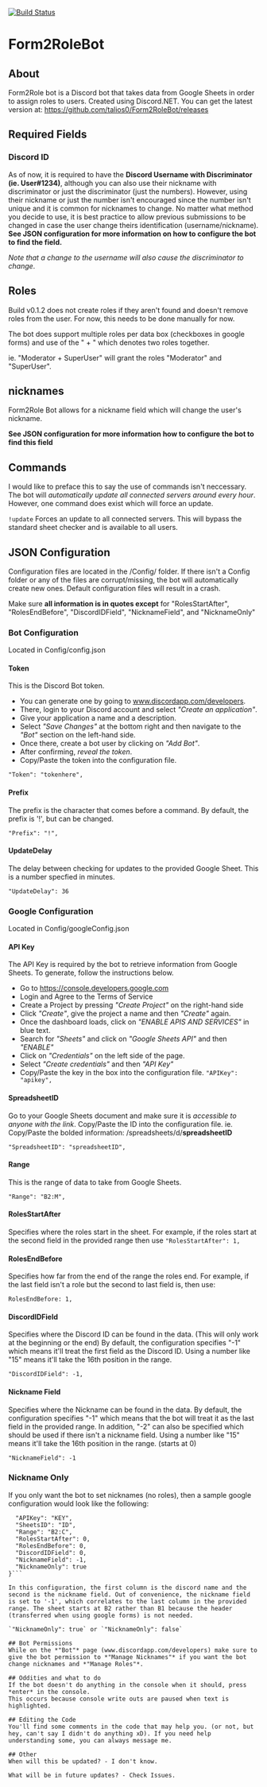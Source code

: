 [![Build Status](https://travis-ci.com/talios0/Form2RoleBot.svg?branch=master)](https://travis-ci.com/talios0/Form2RoleBot)

# Form2RoleBot

## About
Form2Role bot is a Discord bot that takes data from Google Sheets in order to assign roles to users. Created using Discord.NET. You can get the latest version at: https://github.com/talios0/Form2RoleBot/releases

## Required Fields

### Discord ID
As of now, it is required to have the **Discord Username with Discriminator (ie. User#1234)**, although you can also use their nickname with discriminator or just the discriminator (just the numbers). However, using their nickname or just the number isn't encouraged since the number isn't unique and it is common for nicknames to change. No matter what method you decide to use, it is best practice to allow previous submissions to be changed in case the user change theirs identification (username/nickname). 
**See JSON configuration for more information on how to configure the bot to find the field.**

*Note that a change to the username will also cause the discriminator to change*.

## Roles
Build v0.1.2 does not create roles if they aren't found and doesn't remove roles from the user. For now, this needs to be done manually for now. 

The bot does support multiple roles per data box (checkboxes in google forms) and use of the " + " which denotes two roles together.

ie. "Moderator + SuperUser" will grant the roles "Moderator" and "SuperUser".

## nicknames
Form2Role Bot allows for a nickname field which will change the user's nickname. 

**See JSON configuration for more information how to configure the bot to find this field**

## Commands
I would like to preface this to say the use of commands isn't neccessary. The bot will *automatically update all connected servers around every hour*. However, one command does exist which will force an update.

`!update`
Forces an update to all connected servers. This will bypass the standard sheet checker and is available to all users.

## JSON Configuration
Configuration files are located in the /Config/ folder. If there isn't a Config folder or any of the files are corrupt/missing, the bot will automatically create new ones.
Default configuration files will result in a crash.

Make sure **all information is in quotes except** for "RolesStartAfter", "RolesEndBefore", "DiscordIDField", "NicknameField", and "NicknameOnly"

### Bot Configuration
Located in Config/config.json

#### Token
This is the Discord Bot token. 
- You can generate one by going to www.discordapp.com/developers.
- There, login to your Discord account and select *"Create an application"*.
- Give your application a name and a description. 
- Select *"Save Changes"* at the bottom right and then navigate to the *"Bot"* section on the left-hand side. 
- Once there, create a bot user by clicking on *"Add Bot"*. 
- After confirming, *reveal the token*. 
- Copy/Paste the token into the configuration file.

`"Token": "tokenhere",`


#### Prefix
The prefix is the character that comes before a command. By default, the prefix is '!', but can be changed.

`"Prefix": "!",`

#### UpdateDelay
The delay between checking for updates to the provided Google Sheet. This is a number specfied in minutes.

`"UpdateDelay": 36`

### Google Configuration
Located in Config/googleConfig.json

#### API Key
The API Key is required by the bot to retrieve information from Google Sheets. To generate, follow the instructions below.
- Go to https://console.developers.google.com 
- Login and Agree to the Terms of Service
- Create a Project by pressing *"Create Project"* on the right-hand side
- Click *"Create"*, give the project a name and then *"Create"* again.
- Once the dashboard loads, click on *"ENABLE APIS AND SERVICES"* in blue text.
- Search for *"Sheets"* and click on *"Google Sheets API"* and then *"ENABLE"*
- Click on *"Credentials"* on the left side of the page.
- Select *"Create credentials"* and then *"API Key"*
- Copy/Paste the key in the box into the configuration file.
`"APIKey": "apikey",`

#### SpreadsheetID
Go to your Google Sheets document and make sure it is *accessible to anyone with the link*. Copy/Paste the ID into the configuration file. ie. Copy/Paste the bolded information: /spreadsheets/d/**spreadsheetID**

`"SpreadsheetID": "spreadsheetID",`

#### Range
This is the range of data to take from Google Sheets.

`"Range": "B2:M",`

#### RolesStartAfter
Specifies where the roles start in the sheet. For example, if the roles start at the second field in the provided range then use 
`"RolesStartAfter": 1,`

#### RolesEndBefore
Specifies how far from the end of the range the roles end. For example, if the last field isn't a role but the second to last field is, then use:

`RolesEndBefore: 1,`

#### DiscordIDField
Specifies where the Discord ID can be found in the data. (This will only work at the beginning or the end) By default, the configuration specifies "-1" which means it'll treat the first field as the Discord ID. Using a number like "15" means it'll take the 16th position in the range.

`"DiscordIDField": -1,`

#### Nickname Field
Specifies where the Nickname can be found in the data. By default, the configuration specifies "-1" which means that the bot will treat it as the last field in the provided range. In addition, "-2" can also be specified which should be used if there isn't a nickname field. Using a number like "15" means it'll take the 16th position in the range. (starts at 0)

`"NicknameField": -1`

### Nickname Only
If you only want the bot to set nicknames (no roles), then a sample google configuration would look like the following:

```{
  "APIKey": "KEY",
  "SheetsID": "ID",
  "Range": "B2:C",
  "RolesStartAfter": 0,
  "RolesEndBefore": 0,
  "DiscordIDField": 0,
  "NicknameField": -1,
  "NicknameOnly": true
}```

In this configuration, the first column is the discord name and the second is the nickname field. Out of convenience, the nickname field is set to '-1', which correlates to the last column in the provided range. The sheet starts at B2 rather than B1 because the header (transferred when using google forms) is not needed.

`"NicknameOnly": true` or `"NicknameOnly": false`

## Bot Permissions
While on the *"Bot"* page (www.discordapp.com/developers) make sure to give the bot permission to *"Manage Nicknames"* if you want the bot change nicknames and *"Manage Roles"*.

## Oddities and what to do
If the bot doesn't do anything in the console when it should, press *enter* in the console.
This occurs because console write outs are paused when text is highlighted.

## Editing the Code
You'll find some comments in the code that may help you. (or not, but hey, can't say I didn't do anything xD). If you need help understanding some, you can always message me.

## Other
When will this be updated? - I don't know.

What will be in future updates? - Check Issues. 

